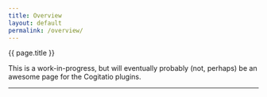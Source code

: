 ```yaml
---
title: Overview
layout: default
permalink: /overview/
---
```


<i class="fas fa-info-circle fa-pull-left fa-border"></i>{{ page.title }}</h1>

This is a work-in-progress, but will eventually probably (not, perhaps) be an awesome page for the Cogitatio plugins.

-----
